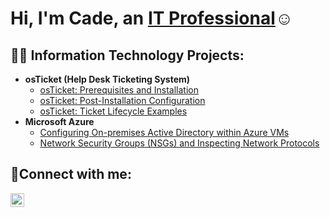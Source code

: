 <h1>Hi, I'm Cade, an <a href="https://linkedin.com/in/Josh">IT Professional</a>☺</h1>

<h2>👨‍💻 Information Technology Projects:</h2>

- <b>osTicket (Help Desk Ticketing System)</b>
  - [osTicket: Prerequisites and Installation](https://github.com/Cade-KennedyOST1/osticket-prereqs)
  - [osTicket: Post-Installation Configuration](https://github.com/Cade-KennedyOST2/post-install-config)
  - [osTicket: Ticket Lifecycle Examples](https://github.com/Cade-KennedyOST3/ticket-lifecycle)
- <b>Microsoft Azure</b>
  - [Configuring On-premises Active Directory within Azure VMs](https://github.com/Cade-KennedyAD/configure-ad)
  - [Network Security Groups (NSGs) and Inspecting Network Protocols](https://github.com/Cade-KennedyNS/azure-network-protocols)

<h2>🤳Connect with me:</h2>


[<img align="left" alt="Cade | LinkedIn" width="22px" src="https://cdn.jsdelivr.net/npm/simple-icons@v3/icons/linkedin.svg" />][linkedin]

[linkedin]: www.linkedin.com/in/cade-kennedy-a4a3052b9
[Indeed]: https://profile.indeed.com/p/cadek-3k7r31w
